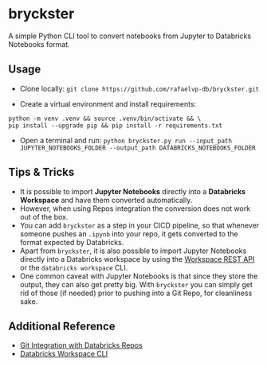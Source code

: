 # bryckster
A simple Python CLI tool to convert notebooks from Jupyter to Databricks Notebooks format.

## Usage

* Clone locally:
```git clone https://github.com/rafaelvp-db/bryckster.git```

* Create a virtual environment and install requirements:
```
python -m venv .venv && source .venv/bin/activate && \
pip install --upgrade pip && pip install -r requirements.txt
```

* Open a terminal and run:
```python bryckster.py run --input_path JUPYTER_NOTEBOOKS_FOLDER --output_path DATABRICKS_NOTEBOOKS_FOLDER```

## Tips & Tricks

* It is possible to import **Jupyter Notebooks** directly into a **Databricks Workspace** and have them converted automatically.
* However, when using Repos integration the conversion does not work out of the box.
* You can add `bryckster` as a step in your CICD pipeline, so that whenever someone pushes an `.ipynb` into your repo, it gets converted to the format expected by Databricks.
* Apart from `bryckster`, it is also possible to import Jupyter Notebooks directly into a Databricks workspace by using the [Workspace REST API](https://docs.databricks.com/dev-tools/api/latest/workspace.html#import) or the `databricks workspace` CLI.
* One common caveat with Jupyter Notebooks is that since they store the output, they can also get pretty big. With `bryckster` you can simply get rid of those (if needed) prior to pushing into a Git Repo, for cleanliness sake.

## Additional Reference

* [Git Integration with Databricks Repos](https://docs.databricks.com/repos/index.html)
* [Databricks Workspace CLI](https://docs.databricks.com/dev-tools/cli/workspace-cli.html)
